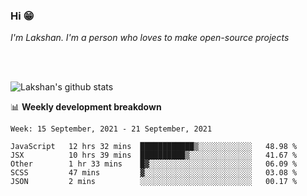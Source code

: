 ### Hi 😁

*I'm Lakshan. I'm a person who loves to make open-source projects*


<br/><br/>

![Lakshan's github stats](https://github-readme-stats.vercel.app/api?username=sandaruwan98&show_icons=true&theme=prussian )<br/>



📊 **Weekly development breakdown**
<!--START_SECTION:waka-->
```text
Week: 15 September, 2021 - 21 September, 2021

JavaScript   12 hrs 32 mins  ████████████▒░░░░░░░░░░░░   48.98 % 
JSX          10 hrs 39 mins  ██████████▒░░░░░░░░░░░░░░   41.67 % 
Other        1 hr 33 mins    █▓░░░░░░░░░░░░░░░░░░░░░░░   06.09 % 
SCSS         47 mins         ▓░░░░░░░░░░░░░░░░░░░░░░░░   03.08 % 
JSON         2 mins          ░░░░░░░░░░░░░░░░░░░░░░░░░   00.17 % 
```
<!--END_SECTION:waka-->

